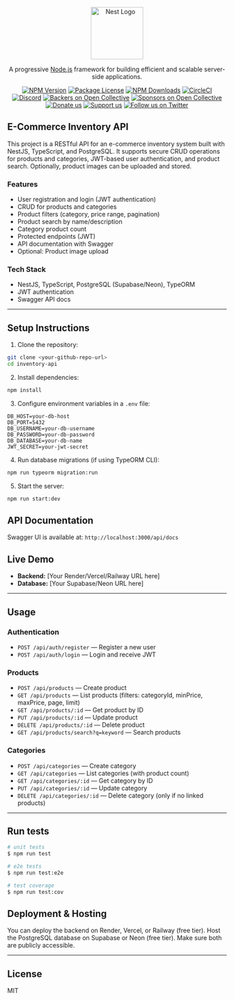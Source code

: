 <p align="center">
  <a href="http://nestjs.com/" target="blank"><img src="https://nestjs.com/img/logo-small.svg" width="120" alt="Nest Logo" /></a>
</p>

[circleci-image]: https://img.shields.io/circleci/build/github/nestjs/nest/master?token=abc123def456
[circleci-url]: https://circleci.com/gh/nestjs/nest

  <p align="center">A progressive <a href="http://nodejs.org" target="_blank">Node.js</a> framework for building efficient and scalable server-side applications.</p>
    <p align="center">
<a href="https://www.npmjs.com/~nestjscore" target="_blank"><img src="https://img.shields.io/npm/v/@nestjs/core.svg" alt="NPM Version" /></a>
<a href="https://www.npmjs.com/~nestjscore" target="_blank"><img src="https://img.shields.io/npm/l/@nestjs/core.svg" alt="Package License" /></a>
<a href="https://www.npmjs.com/~nestjscore" target="_blank"><img src="https://img.shields.io/npm/dm/@nestjs/common.svg" alt="NPM Downloads" /></a>
<a href="https://circleci.com/gh/nestjs/nest" target="_blank"><img src="https://img.shields.io/circleci/build/github/nestjs/nest/master" alt="CircleCI" /></a>
<a href="https://discord.gg/G7Qnnhy" target="_blank"><img src="https://img.shields.io/badge/discord-online-brightgreen.svg" alt="Discord"/></a>
<a href="https://opencollective.com/nest#backer" target="_blank"><img src="https://opencollective.com/nest/backers/badge.svg" alt="Backers on Open Collective" /></a>
<a href="https://opencollective.com/nest#sponsor" target="_blank"><img src="https://opencollective.com/nest/sponsors/badge.svg" alt="Sponsors on Open Collective" /></a>
  <a href="https://paypal.me/kamilmysliwiec" target="_blank"><img src="https://img.shields.io/badge/Donate-PayPal-ff3f59.svg" alt="Donate us"/></a>
    <a href="https://opencollective.com/nest#sponsor"  target="_blank"><img src="https://img.shields.io/badge/Support%20us-Open%20Collective-41B883.svg" alt="Support us"></a>
  <a href="https://twitter.com/nestframework" target="_blank"><img src="https://img.shields.io/twitter/follow/nestframework.svg?style=social&label=Follow" alt="Follow us on Twitter"></a>
</p>
  <!--[![Backers on Open Collective](https://opencollective.com/nest/backers/badge.svg)](https://opencollective.com/nest#backer)
  [![Sponsors on Open Collective](https://opencollective.com/nest/sponsors/badge.svg)](https://opencollective.com/nest#sponsor)-->

## E-Commerce Inventory API

This project is a RESTful API for an e-commerce inventory system built with NestJS, TypeScript, and PostgreSQL. It supports secure CRUD operations for products and categories, JWT-based user authentication, and product search. Optionally, product images can be uploaded and stored.

### Features
- User registration and login (JWT authentication)
- CRUD for products and categories
- Product filters (category, price range, pagination)
- Product search by name/description
- Category product count
- Protected endpoints (JWT)
- API documentation with Swagger
- Optional: Product image upload

### Tech Stack
- NestJS, TypeScript, PostgreSQL (Supabase/Neon), TypeORM
- JWT authentication
- Swagger API docs

---


## Setup Instructions

1. Clone the repository:
  ```bash
  git clone <your-github-repo-url>
  cd inventory-api
  ```
2. Install dependencies:
  ```bash
  npm install
  ```
3. Configure environment variables in a `.env` file:
  ```env
  DB_HOST=your-db-host
  DB_PORT=5432
  DB_USERNAME=your-db-username
  DB_PASSWORD=your-db-password
  DB_DATABASE=your-db-name
  JWT_SECRET=your-jwt-secret
  ```
4. Run database migrations (if using TypeORM CLI):
  ```bash
  npm run typeorm migration:run
  ```
5. Start the server:
  ```bash
  npm run start:dev
  ```

## API Documentation

Swagger UI is available at: `http://localhost:3000/api/docs`

## Live Demo

- **Backend:** [Your Render/Vercel/Railway URL here]
- **Database:** [Your Supabase/Neon URL here]

---


## Usage

### Authentication
- `POST /api/auth/register` — Register a new user
- `POST /api/auth/login` — Login and receive JWT

### Products
- `POST /api/products` — Create product
- `GET /api/products` — List products (filters: categoryId, minPrice, maxPrice, page, limit)
- `GET /api/products/:id` — Get product by ID
- `PUT /api/products/:id` — Update product
- `DELETE /api/products/:id` — Delete product
- `GET /api/products/search?q=keyword` — Search products

### Categories
- `POST /api/categories` — Create category
- `GET /api/categories` — List categories (with product count)
- `GET /api/categories/:id` — Get category by ID
- `PUT /api/categories/:id` — Update category
- `DELETE /api/categories/:id` — Delete category (only if no linked products)

---

## Run tests

```bash
# unit tests
$ npm run test

# e2e tests
$ npm run test:e2e

# test coverage
$ npm run test:cov
```


## Deployment & Hosting

You can deploy the backend on Render, Vercel, or Railway (free tier). Host the PostgreSQL database on Supabase or Neon (free tier). Make sure both are publicly accessible.

---


## License

MIT
